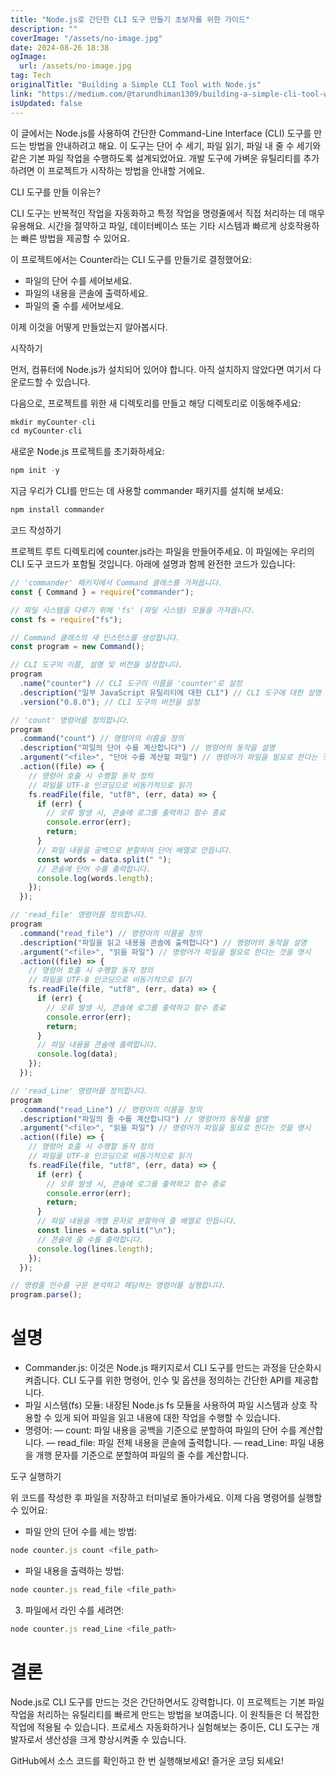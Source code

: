 ```yaml
---
title: "Node.js로 간단한 CLI 도구 만들기 초보자를 위한 가이드"
description: ""
coverImage: "/assets/no-image.jpg"
date: 2024-08-26 18:38
ogImage: 
  url: /assets/no-image.jpg
tag: Tech
originalTitle: "Building a Simple CLI Tool with Node.js"
link: "https://medium.com/@tarundhiman1309/building-a-simple-cli-tool-with-node-js-6e9783e3647e"
isUpdated: false
---
```



이 글에서는 Node.js를 사용하여 간단한 Command-Line Interface (CLI) 도구를 만드는 방법을 안내하려고 해요. 이 도구는 단어 수 세기, 파일 읽기, 파일 내 줄 수 세기와 같은 기본 파일 작업을 수행하도록 설계되었어요. 개발 도구에 가벼운 유틸리티를 추가하려면 이 프로젝트가 시작하는 방법을 안내할 거에요.

CLI 도구를 만들 이유는?

CLI 도구는 반복적인 작업을 자동화하고 특정 작업을 명령줄에서 직접 처리하는 데 매우 유용해요. 시간을 절약하고 파일, 데이터베이스 또는 기타 시스템과 빠르게 상호작용하는 빠른 방법을 제공할 수 있어요.

이 프로젝트에서는 Counter라는 CLI 도구를 만들기로 결정했어요:

<div class="content-ad"></div>

- 파일의 단어 수를 세어보세요.
- 파일의 내용을 콘솔에 출력하세요.
- 파일의 줄 수를 세어보세요.

이제 이것을 어떻게 만들었는지 알아봅시다.

시작하기

먼저, 컴퓨터에 Node.js가 설치되어 있어야 합니다. 아직 설치하지 않았다면 여기서 다운로드할 수 있습니다.

<div class="content-ad"></div>

다음으로, 프로젝트를 위한 새 디렉토리를 만들고 해당 디렉토리로 이동해주세요:

```js
mkdir myCounter-cli
cd myCounter-cli
```

새로운 Node.js 프로젝트를 초기화하세요:

```js
npm init -y
```

<div class="content-ad"></div>

지금 우리가 CLI를 만드는 데 사용할 commander 패키지를 설치해 보세요:

```js
npm install commander
```

코드 작성하기

프로젝트 루트 디렉토리에 counter.js라는 파일을 만들어주세요. 이 파일에는 우리의 CLI 도구 코드가 포함될 것입니다. 아래에 설명과 함께 완전한 코드가 있습니다:

<div class="content-ad"></div>

```js
// 'commander' 패키지에서 Command 클래스를 가져옵니다.
const { Command } = require("commander");

// 파일 시스템을 다루기 위해 'fs' (파일 시스템) 모듈을 가져옵니다.
const fs = require("fs");

// Command 클래스의 새 인스턴스를 생성합니다.
const program = new Command();

// CLI 도구의 이름, 설명 및 버전을 설정합니다.
program
  .name("counter") // CLI 도구의 이름을 'counter'로 설정
  .description("일부 JavaScript 유틸리티에 대한 CLI") // CLI 도구에 대한 설명 추가
  .version("0.8.0"); // CLI 도구의 버전을 설정

// 'count' 명령어를 정의합니다.
program
  .command("count") // 명령어의 이름을 정의
  .description("파일의 단어 수를 계산합니다") // 명령어의 동작을 설명
  .argument("<file>", "단어 수를 계산할 파일") // 명령어가 파일을 필요로 한다는 것을 명시
  .action((file) => {
    // 명령어 호출 시 수행할 동작 정의
    // 파일을 UTF-8 인코딩으로 비동기적으로 읽기
    fs.readFile(file, "utf8", (err, data) => {
      if (err) {
        // 오류 발생 시, 콘솔에 로그를 출력하고 함수 종료
        console.error(err);
        return;
      }
      // 파일 내용을 공백으로 분할하여 단어 배열로 만듭니다.
      const words = data.split(" ");
      // 콘솔에 단어 수를 출력합니다.
      console.log(words.length);
    });
  });

// 'read_file' 명령어를 정의합니다.
program
  .command("read_file") // 명령어의 이름을 정의
  .description("파일을 읽고 내용을 콘솔에 출력합니다") // 명령어의 동작을 설명
  .argument("<file>", "읽을 파일") // 명령어가 파일을 필요로 한다는 것을 명시
  .action((file) => {
    // 명령어 호출 시 수행할 동작 정의
    // 파일을 UTF-8 인코딩으로 비동기적으로 읽기
    fs.readFile(file, "utf8", (err, data) => {
      if (err) {
        // 오류 발생 시, 콘솔에 로그를 출력하고 함수 종료
        console.error(err);
        return;
      }
      // 파일 내용을 콘솔에 출력합니다.
      console.log(data);
    });
  });

// 'read_Line' 명령어를 정의합니다.
program
  .command("read_Line") // 명령어의 이름을 정의
  .description("파일의 줄 수를 계산합니다") // 명령어의 동작을 설명
  .argument("<file>", "읽을 파일") // 명령어가 파일을 필요로 한다는 것을 명시
  .action((file) => {
    // 명령어 호출 시 수행할 동작 정의
    // 파일을 UTF-8 인코딩으로 비동기적으로 읽기
    fs.readFile(file, "utf8", (err, data) => {
      if (err) {
        // 오류 발생 시, 콘솔에 로그를 출력하고 함수 종료
        console.error(err);
        return;
      }
      // 파일 내용을 개행 문자로 분할하여 줄 배열로 만듭니다.
      const lines = data.split("\n");
      // 콘솔에 줄 수를 출력합니다.
      console.log(lines.length);
    });
  });

// 명령줄 인수를 구문 분석하고 해당하는 명령어를 실행합니다.
program.parse();
``` 

# 설명

- Commander.js: 이것은 Node.js 패키지로서 CLI 도구를 만드는 과정을 단순화시켜줍니다. CLI 도구를 위한 명령어, 인수 및 옵션을 정의하는 간단한 API를 제공합니다.
- 파일 시스템(fs) 모듈: 내장된 Node.js fs 모듈을 사용하여 파일 시스템과 상호 작용할 수 있게 되어 파일을 읽고 내용에 대한 작업을 수행할 수 있습니다.
- 명령어:
— count: 파일 내용을 공백을 기준으로 분할하여 파일의 단어 수를 계산합니다.
— read_file: 파일 전체 내용을 콘솔에 출력합니다.
— read_Line: 파일 내용을 개행 문자를 기준으로 분할하여 파일의 줄 수를 계산합니다.

도구 실행하기   

<div class="content-ad"></div>

위 코드를 작성한 후 파일을 저장하고 터미널로 돌아가세요. 이제 다음 명령어를 실행할 수 있어요:

- 파일 안의 단어 수를 세는 방법:

```js
node counter.js count <file_path>
```

- 파일 내용을 출력하는 방법:  

<div class="content-ad"></div>

```js
node counter.js read_file <file_path>
```

3. 파일에서 라인 수를 세려면:

```js
node counter.js read_Line <file_path>
```

# 결론

<div class="content-ad"></div>

Node.js로 CLI 도구를 만드는 것은 간단하면서도 강력합니다. 이 프로젝트는 기본 파일 작업을 처리하는 유틸리티를 빠르게 만드는 방법을 보여줍니다. 이 원칙들은 더 복잡한 작업에 적용될 수 있습니다. 프로세스 자동화하거나 실험해보는 중이든, CLI 도구는 개발자로서 생산성을 크게 향상시켜줄 수 있습니다.

GitHub에서 소스 코드를 확인하고 한 번 실행해보세요! 즐거운 코딩 되세요!